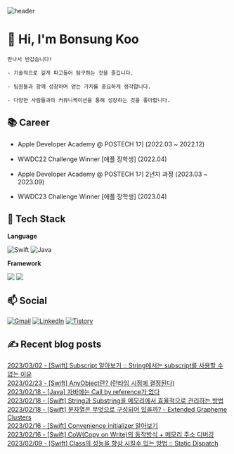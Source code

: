 
![header](https://capsule-render.vercel.app/api?type=slice&color=auto&height=180&section=header&text=Terry&desc=iOS%20Developer&fontSize=90&rotate=13&fontAlignY=15&fontAlign=75&descAlignY=34&descAlign=73&&animation=twinkling)

# 👋 Hi, I'm Bonsung Koo 
 
    만나서 반갑습니다!

    - 기술적으로 깊게 파고들어 탐구하는 것을 즐깁니다.

    - 팀원들과 함께 성장하며 얻는 가치를 중요하게 생각합니다.

    - 다양한 사람들과의 커뮤니케이션을 통해 성장하는 것을 좋아합니다.

## 📚 Career

- Apple Developer Academy @ POSTECH 1기 (2022.03 ~ 2022.12)

- WWDC22 Challenge Winner [애플 장학생] (2022.04)

- Apple Developer Academy @ POSTECH 1기 2년차 과정 (2023.03 ~ 2023.09)

- WWDC23 Challenge Winner [애플 장학생] (2023.04)


<!-- ![Terry's GitHub stats](https://github-readme-stats.vercel.app/api?username=terry-koo&show_icons=true&theme=radical&hide=stars) -->

## 💎 Tech Stack

**Language**

![Swift](https://img.shields.io/badge/swift-F05138?style=for-the-badge&logo=swift&logoColor=white)
![Java](https://img.shields.io/badge/java-%23ED8B00.svg?style=for-the-badge&logo=java&logoColor=white)

**Framework**

<img src="https://img.shields.io/badge/SwiftUI-F05138?style=for-the-badge&logo=Swift&logoColor=white"/> <img src="https://img.shields.io/badge/UIKit-F05138?style=for-the-badge&logo=Swift&logoColor=white"/>



## 📫 Social
[![Gmail](https://img.shields.io/badge/Gmail-D14836?style=for-the-badge&logo=gmail&logoColor=white&link=mailto:devterrykoo@gmail.com)](mailto:devterrykoo@gmail.com)
[![LinkedIn](https://img.shields.io/badge/linkedin-%230077B5.svg?style=for-the-badge&logo=linkedin&logoColor=white&link=https://www.linkedin.com/in/terry-koo/)](https://www.linkedin.com/in/terry-koo/)
[![Tistory](https://img.shields.io/badge/Tistory-000000?style=for-the-badge&logo=TVTime&logoColor=white&link=https://terrypotter.tistory.com/)](https://terrypotter.tistory.com/)



## ✍ Recent blog posts 
[2023/03/02 - [Swift] Subscript 알아보기 :: String에서는 subscript를 사용할 수 없는 이유](https://terrypotter.tistory.com/54) <br/>
[2023/02/23 - [Swift] AnyObject란? (런타임 시점에 결정된다)](https://terrypotter.tistory.com/52) <br/>
[2023/02/18 - [Java] 자바에는 Call by reference가 없다](https://terrypotter.tistory.com/51) <br/>
[2023/02/18 - [Swift] String과 Substring을 메모리에서 효율적으로 관리하는 방법](https://terrypotter.tistory.com/50) <br/>
[2023/02/18 - [Swift] 문자열은 무엇으로 구성되어 있을까? - Extended Grapheme Clusters](https://terrypotter.tistory.com/49) <br/>
[2023/02/16 - [Swift] Convenience initializer 알아보기](https://terrypotter.tistory.com/48) <br/>
[2023/02/16 - [Swift] CoW(Copy on Write)의 동작방식 + 메모리 주소 디버깅](https://terrypotter.tistory.com/47) <br/>
[2023/02/09 - [Swift] Class의 성능을 향상 시킬수 있는 방법 :: Static Dispatch](https://terrypotter.tistory.com/46) <br/>
